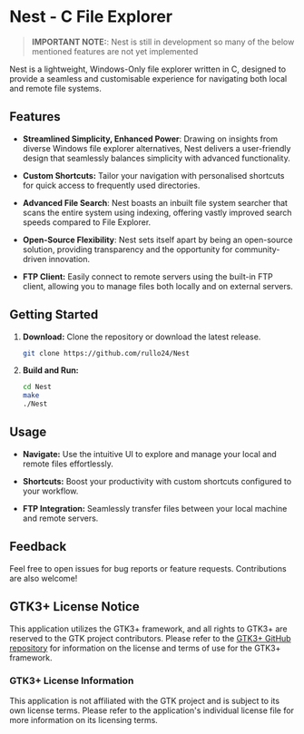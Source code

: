 # Nest - C File Explorer

> **IMPORTANT NOTE:**: Nest is still in development so many of the below mentioned features are not yet implemented

Nest is a lightweight, Windows-Only file explorer written in C, designed to provide a seamless and customisable experience for navigating both local and remote file systems.

## Features

- **Streamlined Simplicity, Enhanced Power**: Drawing on insights from diverse Windows file explorer alternatives, Nest delivers a user-friendly design that seamlessly balances simplicity with advanced functionality.

- **Custom Shortcuts:** Tailor your navigation with personalised shortcuts for quick access to frequently used directories.

- **Advanced File Search**: Nest boasts an inbuilt file system searcher that scans the entire system using indexing, offering vastly improved search speeds compared to File Explorer.

- **Open-Source Flexibility**: Nest sets itself apart by being an open-source solution, providing transparency and the opportunity for community-driven innovation.

- **FTP Client:** Easily connect to remote servers using the built-in FTP client, allowing you to manage files both locally and on external servers.

## Getting Started

1. **Download:** Clone the repository or download the latest release.

    ```bash
    git clone https://github.com/rullo24/Nest
    ```

2. **Build and Run:**

    ```bash
    cd Nest
    make
    ./Nest
    ```

## Usage

- **Navigate:** Use the intuitive UI to explore and manage your local and remote files effortlessly.

- **Shortcuts:** Boost your productivity with custom shortcuts configured to your workflow.

- **FTP Integration:** Seamlessly transfer files between your local machine and remote servers.

## Feedback

Feel free to open issues for bug reports or feature requests. Contributions are also welcome!

## GTK3+ License Notice

This application utilizes the GTK3+ framework, and all rights to GTK3+ are reserved to the GTK project contributors. Please refer to the [GTK3+ GitHub repository](https://github.com/GNOME/gtk) for information on the license and terms of use for the GTK3+ framework.

### GTK3+ License Information

This application is not affiliated with the GTK project and is subject to its own license terms. Please refer to the application's individual license file for more information on its licensing terms.